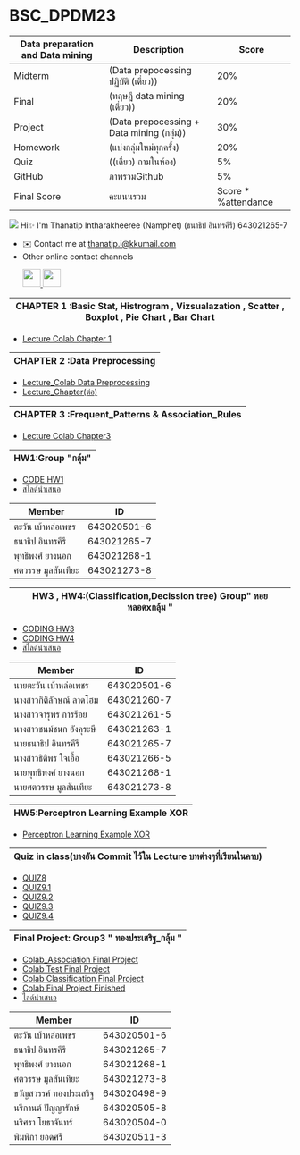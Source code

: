 
# BSC_DPDM23 

 | Data preparation and Data mining|Description |Score|
 |---|---|---|
 |Midterm| (Data prepocessing ปฏิบัติ (เดี่ยว))| 20%|
 |Final|(ทฤษฎี data mining (เดี่ยว)) |20%
 |Project|(Data prepocessing + Data mining (กลุ่ม))| 30%|
 |Homework|(แบ่งกลุ่มใหม่ทุกครั้ง) |20%|
 |Quiz|((เดี่ยว) ถามในห้อง)| 5%|
 |GitHub| ภาพรวมGithub|5%|
 |Final Score |คะแนนรวม| Score * %attendance|
 
 ![](https://user-images.githubusercontent.com/18350557/176309783-0785949b-9127-417c-8b55-ab5a4333674e.gif) Hi✨  I'm Thanatip Intharakheeree (Namphet)
 (ธนาธิป อินทรคีรี) 643021265-7 
* ✉️  Contact me at [thanatip.i@kkumail.com](mailto:thanatip.i@kkumail.com)
* Other online contact channels <p align="left"> <a href="https://www.facebook.com/profile.php?id=100009677046553" target="_blank" rel="noreferrer"> <picture> <source media="(prefers-color-scheme: dark)" srcset="https://raw.githubusercontent.com/danielcranney/readme-generator/main/public/icons/socials/facebook-dark.svg" /> <source media="(prefers-color-scheme: light)" srcset="https://raw.githubusercontent.com/danielcranney/readme-generator/main/public/icons/socials/facebook.svg" /> <img src="https://raw.githubusercontent.com/danielcranney/readme-generator/main/public/icons/socials/facebook.svg" width="32" height="32" /> </picture> </a> <a  href="https://medium.com/@thanatip.i" target="_blank" rel="noreferrer"> <picture> <source media="(prefers-color-scheme: dark)" srcset="https://raw.githubusercontent.com/danielcranney/readme-generator/main/public/icons/socials/medium-dark.svg" /> <source media="(prefers-color-scheme: light)" srcset="https://raw.githubusercontent.com/danielcranney/readme-generator/main/public/icons/socials/medium.svg" /> <img src="https://raw.githubusercontent.com/danielcranney/readme-generator/main/public/icons/socials/medium.svg" width="32" height="32" /> </picture> </a></p>





|CHAPTER 1 :Basic Stat, Histrogram , Vizsualazation , Scatter , Boxplot , Pie Chart , Bar Chart|
|-----|
* [Lecture Colab Chapter 1](https://github.com/Thanatipz/BSC_DPDM23/blob/c56968d840d07b4f370353a19a1251a2f7ce8465/mapplot.ipynb)

|CHAPTER 2 :Data Preprocessing  |
|---|
* [Lecture_Colab Data Preprocessing](https://github.com/Thanatipz/BSC_DPDM23/blob/f20921e968ab6fbb4ca0cf5ee3d7c32485707f4c/Data_Preprocessing.ipynb)
* [Lecture_Chapter(ต่อ)](https://github.com/Thanatipz/BSC_DPDM23/blob/ed59c8e3ca706850b1e5ced56999238ca5ac8ecc/Dimensionality_Reduction_PCA.ipynb)

|CHAPTER 3 :Frequent_Patterns & Association_Rules|
|--|
* [Lecture Colab Chapter3](https://github.com/Thanatipz/BSC_DPDM23/blob/80063fc907c7ef01d0e09cc8e2ab381600c68942/Frequent_Patterns_(Association_Rules).ipynb)
  
|HW1:Group "กลุ้ม"|
|---|

* [CODE HW1](https://github.com/Thanatipz/BSC_DPDM23/blob/ebb1766773a747e096645e4e9a2a0f20f723dd0c/Frequent_Patterns_(Association_Rules).ipynb)
* [สไลด์นำเสนอ ](https://drive.google.com/file/d/15i4MAEVaUnUO_0wkAdu9Rs1YoR832sDX/view?usp=sharing)
  
|Member|ID|
|--|--|
 |ตะวัน เบ้าหล่อเพชร          |643020501-6|
 |ธนาธิป อินทรคีรี             |643021265-7| 
 |พุทธิพงศ์ ยางนอก            |643021268-1|
 |ศตวรรษ มูลสันเทียะ          |643021273-8|




|HW3 , HW4:(Classification,Decission tree) Group" หอยหลอดxกลุ้ม "|
|---|
* [CODING  HW3](https://github.com/Thanatipz/BSC_DPDM23/blob/bff161f35a625bc79fe027ddaf29209319511f10/Classification.ipynb)
* [CODING  HW4](https://github.com/Thanatipz/BSC_DPDM23/blob/bff161f35a625bc79fe027ddaf29209319511f10/HW4_criterionmax-leaf-nodes.pdf)
* [สไลด์นำเสนอ](https://www.canva.com/design/DAF9IaqU5lk/-OIIvuDo2CmVbEKYOOfOsw/edit?utm_content=DAF9IaqU5lk&utm_campaign=designshare&utm_medium=link2&utm_source=sharebutton)

|Member|ID|
|--|--|
  |นายตะวัน เบ้าหล่อเพชร       |643020501-6|
  |นางสาวกิติลักษณ์ ลาดโฮม      |643021260-7|    
  |นางสาวจารุพร การร้อย       |643021261-5|
  |นางสาวชนม์ชนก อังคุระษี      |643021263-1|
  |นายธนาธิป อินทรคีรี          |643021265-7|
  |นางสาวธิติพร ใจเอื้อ         |643021266-5|    
  |นายพุทธิพงศ์ ยางนอก         |643021268-1|
  |นายศตวรรษ มูลสันเทียะ       |643021273-8|




|HW5:Perceptron Learning Example XOR|
|--|
*  [Perceptron Learning Example XOR](https://github.com/Thanatipz/BSC_DPDM23/blob/bff161f35a625bc79fe027ddaf29209319511f10/HW5%20Finished.png)

|Quiz in class(บางอัน Commit ไว้ใน Lecture บทต่างๆที่เรียนในคาบ)|
|--|
*  [QUIZ8](https://github.com/Thanatipz/BSC_DPDM23/blob/bff161f35a625bc79fe027ddaf29209319511f10/quiz_8_643021265-7_%E0%B8%98%E0%B8%99%E0%B8%B2%E0%B8%98%E0%B8%B4%E0%B8%9B.pdf)
*  [QUIZ9.1](https://github.com/Thanatipz/BSC_DPDM23/blob/bff161f35a625bc79fe027ddaf29209319511f10/Quiz9.pdf)
*  [QUIZ9.2](https://github.com/Thanatipz/BSC_DPDM23/blob/bff161f35a625bc79fe027ddaf29209319511f10/Quiz9%202.pdf)
*  [QUIZ9.3](https://github.com/Thanatipz/BSC_DPDM23/blob/bff161f35a625bc79fe027ddaf29209319511f10/Quiz9%203.pdf)
*  [QUIZ9.4](https://github.com/Thanatipz/BSC_DPDM23/blob/bff161f35a625bc79fe027ddaf29209319511f10/Quiz9%204.pdf)


|Final Project: Group3 " ทองประเสริฐ_กลุ้ม "|
|---|
*  [Colab_Association Final Project](https://github.com/Thanatipz/BSC_DPDM23/blob/bff161f35a625bc79fe027ddaf29209319511f10/association_rule.ipynb)
*  [Colab Test Final Project](https://github.com/Thanatipz/BSC_DPDM23/blob/bff161f35a625bc79fe027ddaf29209319511f10/test_survey.ipynb)
*  [Colab Classification Final Project](https://github.com/Thanatipz/BSC_DPDM23/blob/bff161f35a625bc79fe027ddaf29209319511f10/Classification_proj_DPDM.ipynb)
*  [Colab Final Project Finished](https://github.com/Thanatipz/BSC_DPDM23/blob/bff161f35a625bc79fe027ddaf29209319511f10/Final_Project.ipynb)
*  [ไลด์นำเสนอ](https://www.canva.com/design/DAF-WcysmBY/PECIm5zOmMxpIyxpRRV-og/edit?utm_content=DAF-WcysmBY&utm_campaign=designshare&utm_medium=link2&utm_source=sharebutton)

|Member|ID|
|---|--|
 |ตะวัน เบ้าหล่อเพชร          |643020501-6|   
 |ธนาธิป อินทรคีรี             |643021265-7|     
 |พุทธิพงศ์ ยางนอก            |643021268-1|   
 |ศตวรรษ มูลสันเทียะ          |643021273-8|
 |ขวัญสวรรค์ ทองประเสริฐ      |643020498-9|
 |นรีกานต์ ปัญญารักษ์           |643020505-8|
 |นริศรา โยธาจันทร์           |643020504-0|
 |พิมพิกา ยอดศรี              |643020511-3|

